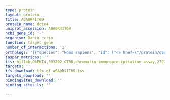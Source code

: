 ```yaml
---
type: protein
layout: protein
title: A0A0R4IT69
protein_name: dctn4
uniprot_accession: A0A0R4IT69
ncbi_gene_id: '-'
organism: Danio rerio
function: target gene
number_of_interactions: '1'
orthologs: '[{"species": "Homo sapiens", "id": ["<a href=\"/protein/q9ujw0\">Q9UJW0</a>"]}, {"species": "Mus musculus", "id": ["<a href=\"/protein/q8cby8\">Q8CBY8</a>"]}, {"species": "Rattus norvegicus", "id": ["<a href=\"/protein/q9qur2\">Q9QUR2</a>"]}, {"species": "Drosophila melanogaster", "id": ["<a href=\"/protein/q7k130\">Q7K130</a>"]}, {"species": "Caenorhabditis elegans", "id": ["<a href=\"/protein/q18194\">Q18194</a>"]}]'
jaspar_matrices: ''
tfs: hif1ab,Q6EHI4,393202,GTRD,chromatin immunoprecipitation assay,27924024%5Buid%5D,No
targets: ''
tfs_download: tfs_of_A0A0R4IT69.tsv
targets_download: ''
bindingSites_download: ''
binding_sites_ls: ''

---
```

